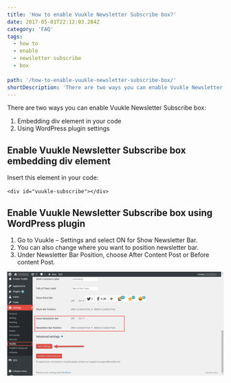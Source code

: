 ```yaml
---
title: 'How to enable Vuukle Newsletter Subscribe box?'
date: 2017-05-01T22:12:03.284Z
category: 'FAQ'
tags:
  - how to
  - enable
  - newsletter subscribe
  - box

path: '/how-to-enable-vuukle-newsletter-subscribe-box/'
shortDescription: 'There are two ways you can enable Vuukle Newsletter Subscribe box'
---
```


There are two ways you can enable Vuukle Newsletter Subscribe box:

1. Embedding div element in your code
2. Using WordPress plugin settings

## Enable Vuukle Newsletter Subscribe box embedding div element

Insert this element in your code:

`<div id="vuukle-subscribe"></div>`

## Enable Vuukle Newsletter Subscribe box using WordPress plugin

1. Go to Vuukle – Settings and select ON for Show Newsletter Bar.
2. You can also change where you want to position newsletter bar.
3. Under Newsletter Bar Position, choose After Content Post or Before content Post.

![Vuukle Newsletter Subscribe box](./img-1.png)

